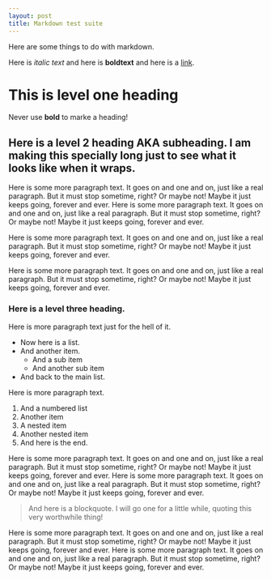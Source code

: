 ```yaml
---
layout: post
title: Markdown test suite
---
```


Here are some things to do with markdown.

Here is *italic text* and here is **boldtext** and here is a [link](https://apro-interfaith.github.io/apro/). 

# This is level one heading

Never use **bold** to marke a heading! 

## Here is a level 2 heading AKA subheading. I am making this specially long just to see what it looks like when it wraps.

Here is some more paragraph text. It goes on and one and on, just like a real paragraph. But it must stop sometime, right? Or maybe not! Maybe it just keeps going, forever and ever. Here is some more paragraph text. It goes on and one and on, just like a real paragraph. But it must stop sometime, right? Or maybe not! Maybe it just keeps going, forever and ever.

Here is some more paragraph text. It goes on and one and on, just like a real paragraph. But it must stop sometime, right? Or maybe not! Maybe it just keeps going, forever and ever.

Here is some more paragraph text. It goes on and one and on, just like a real paragraph. But it must stop sometime, right? Or maybe not! Maybe it just keeps going, forever and ever.

### Here is a level three heading. 

Here is more paragraph text just for the hell of it.

- Now here is a list.
- And another item.
  - And a sub item
  - And another sub item
- And back to the main list.

Here is more paragraph text.

1. And a numbered list
1. Another item
  1. A nested item
  1. Another nested item
1. And here is the end.

Here is some more paragraph text. It goes on and one and on, just like a real paragraph. But it must stop sometime, right? Or maybe not! Maybe it just keeps going, forever and ever. Here is some more paragraph text. It goes on and one and on, just like a real paragraph. But it must stop sometime, right? Or maybe not! Maybe it just keeps going, forever and ever.

> And here is a blockquote. I will go one for a little while, quoting this very worthwhile thing!

Here is some more paragraph text. It goes on and one and on, just like a real paragraph. But it must stop sometime, right? Or maybe not! Maybe it just keeps going, forever and ever. Here is some more paragraph text. It goes on and one and on, just like a real paragraph. But it must stop sometime, right? Or maybe not! Maybe it just keeps going, forever and ever.


